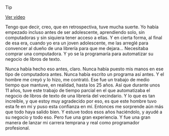 > [!TIP]  
> [Ver video](https://youtu.be/gJgKrFrymSs)

Tengo que decir, creo, que en retrospectiva, tuve mucha suerte. Yo había empezado incluso antes de ser adolescente, aprendiendo solo, sin computadoras y sin siquiera tener acceso a ellas. Y en cierta forma, al final de esa era, cuando yo era un joven adolescente, me las arreglé para convencer al dueño de una librería para que me dejara... Necesitaba comprar una computadora. Y yo se la programaría para automatizar su negocio de libros de texto.

Nunca había hecho eso antes, claro. Nunca había puesto mis manos en ese tipo de computadora antes. Nunca había escrito un programa así antes. Y el hombre me creyó y lo hizo, me contrató. Ese fue un trabajo de medio tiempo que mantuve, en realidad, hasta los 25 años. Así que durante unos 11 años, tuve este trabajo de tiempo parcial en el que automatizaba el negocio de libros de texto de una librería del vecindario. Y lo que es tan increíble, y que estoy muy agradecido por eso, es que este hombre tuvo esta fe en mí y puso esta confianza en mí. Entonces me sorprende aún más que todo haya salido bien. Y estuve todos esos años haciéndolo, y ayudé a su negocio y todo eso. Pero fue una gran experiencia. Y fue una gran manera de lanzar mi carrera temprana y real como programador profesional.
